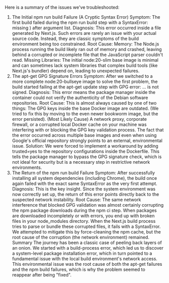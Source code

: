 Here is a summary of the issues we've troubleshooted:

1. The Initial npm run build Failure (A Cryptic Syntax Error)
Symptom: The first build failed during the npm run build step with a SyntaxError: missing ) after argument list.
Diagnosis: This error occurred inside a file generated by Next.js. Such errors are rarely an issue with your actual source code. Instead, they are classic symptoms of the build environment being too constrained.
Root Cause:
Memory: The Node.js process running the build likely ran out of memory and crashed, leaving behind a corrupted or incomplete file that the JavaScript parser couldn't read.
Missing Libraries: The initial node:20-slim base image is minimal and can sometimes lack system libraries that complex build tools (like Next.js's bundler) depend on, leading to unexpected failures.
2. The apt-get GPG Signature Errors
Symptom: After we switched to a more complete node:20-bullseye image to solve the first problem, the build started failing at the apt-get update step with GPG error: ... is not signed.
Diagnosis: This error means the package manager inside the container could not verify the authenticity of the Debian software repositories.
Root Cause: This is almost always caused by one of two things:
The GPG keys inside the base Docker image are outdated. (We tried to fix this by moving to the even newer bookworm image, but the error persisted).
(Most Likely Cause) A network proxy, corporate firewall, or a corrupted local Docker cache on your machine was interfering with or blocking the GPG key validation process. The fact that the error occurred across multiple base images and even when using Google's official repository strongly points to an external, environmental issue.
Solution: We were forced to implement a workaround by adding trusted=yes to the repository configurations inside the Dockerfile. This tells the package manager to bypass the GPG signature check, which is not ideal for security but is a necessary step in restrictive network environments.
3. The Return of the npm run build Failure
Symptom: After successfully installing all system dependencies (including Chrome), the build once again failed with the exact same SyntaxError as the very first attempt.
Diagnosis: This is the key insight. Since the system environment was now correctly set up, the return of this error points directly back to the suspected network instability.
Root Cause: The same network interference that blocked GPG validation was almost certainly corrupting the npm package downloads during the npm ci step. When packages are downloaded incompletely or with errors, you end up with broken files in your node_modules directory. When the Next.js build process tries to parse or bundle these corrupted files, it fails with a SyntaxError. We attempted to mitigate this by force-cleaning the npm cache, but the root cause of the corruption (the network environment) remained.
Summary
The journey has been a classic case of peeling back layers of an onion. We started with a build-process error, which led us to discover a system-level package installation error, which in turn pointed to a fundamental issue with the local build environment's network access. This environmental issue was the root cause of both the apt-get failures and the npm build failures, which is why the problem seemed to reappear after being "fixed".